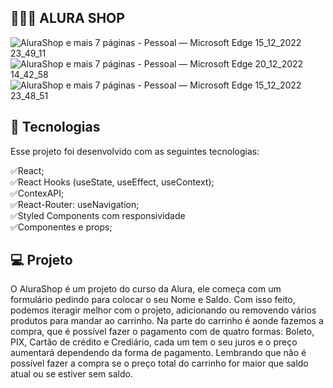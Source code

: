 ##  👨🏽‍💻 ALURA SHOP

![AluraShop e mais 7 páginas - Pessoal — Microsoft​ Edge 15_12_2022 23_49_11](https://user-images.githubusercontent.com/101364762/208015223-17f6453d-f385-4ed8-a76a-06508ac4bdde.png)
![AluraShop e mais 7 páginas - Pessoal — Microsoft​ Edge 20_12_2022 14_42_58](https://user-images.githubusercontent.com/101364762/208732014-20ba825b-5b56-4fc9-95b3-ba5ba95169de.png)
![AluraShop e mais 7 páginas - Pessoal — Microsoft​ Edge 15_12_2022 23_48_51](https://user-images.githubusercontent.com/101364762/208015218-c6bfd827-966a-4aee-8135-1bfa0018e1a0.png)



## 🚀 Tecnologias

Esse projeto foi desenvolvido com as seguintes tecnologias:

✅React;<br>
✅React Hooks (useState, useEffect, useContext);<br>
✅ContexAPI;<br>
✅React-Router: useNavigation;<br>
✅Styled Components com responsividade<br>
✅Componentes e props;<br>


## 💻 Projeto

O AluraShop é um projeto do curso da Alura, ele começa com um formulário pedindo para colocar o seu Nome e Saldo. Com isso feito, podemos iteragir melhor com o projeto, adicionando ou removendo vários produtos para mandar ao carrinho. Na parte do carrinho é aonde fazemos a compra, que é possível fazer o pagamento com de quatro formas: Boleto, PIX, Cartão de crédito e Crediário, cada um tem o seu juros e o preço aumentará dependendo da forma de pagamento. Lembrando que não é possível fazer a compra se o preço total do carrinho for maior que saldo atual ou se estiver sem saldo.



